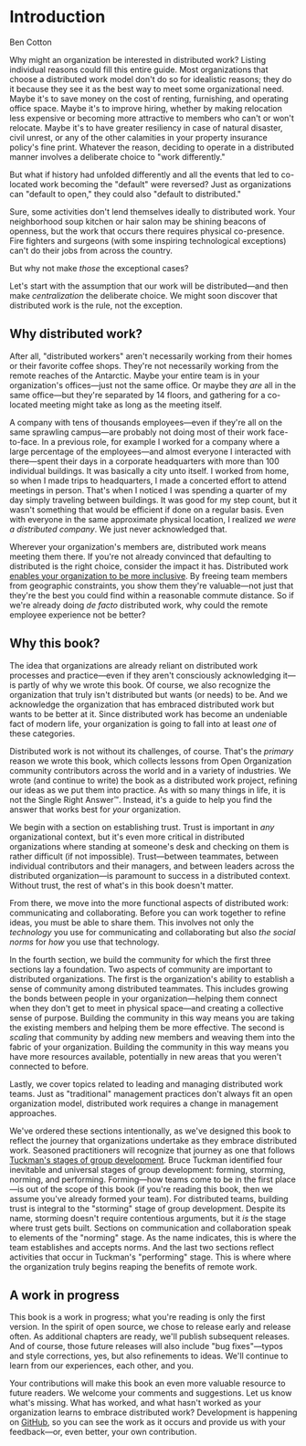 # Introduction
Ben Cotton

Why might an organization be interested in distributed work?
Listing individual reasons could fill this entire guide.
Most organizations that choose a distributed work model don't do so for idealistic reasons; they do it because they see it as the best way to meet some organizational need.
Maybe it's to save money on the cost of renting, furnishing, and operating office space.
Maybe it's to improve hiring, whether by making relocation less expensive or becoming more attractive to members who can't or won't relocate.
Maybe it's to have greater resiliency in case of natural disaster, civil unrest, or any of the other calamities in your property insurance policy's fine print.
Whatever the reason, deciding to operate in a distributed manner involves a deliberate choice to "work differently."

But what if history had unfolded differently and all the events that led to co-located work becoming the "default" were reversed? Just as organizations can "default to open," they could also "default to distributed."

Sure, some activities don't lend themselves ideally to distributed work.
Your neighborhood soup kitchen or hair salon may be shining beacons of openness, but the work that occurs there requires physical co-presence.
Fire fighters and surgeons (with some inspiring technological exceptions) can't do their jobs from across the country.

But why not make *those* the exceptional cases?

Let's start with the assumption that our work will be distributed—and then make *centralization* the deliberate choice.
We might soon discover that distributed work is the rule, not the exception.

## Why distributed work?
After all, "distributed workers" aren't necessarily working from their homes or their favorite coffee shops.
They're not necessarily working from the remote reaches of the Antarctic.
Maybe your entire team is in your organization's offices—just not the same office.
Or maybe they *are* all in the same office—but they're separated by 14 floors, and gathering for a co-located meeting might take as long as the meeting itself.

A company with tens of thousands employees—even if they're all on the same sprawling campus—are probably not doing most of their work face-to-face.
In a previous role, for example I worked for a company where a large percentage of the employees—and almost everyone I interacted with there—spent their days in a corporate headquarters with more than 100 individual buildings.
It was basically a city unto itself.
I worked from home, so when I made trips to headquarters, I made a concerted effort to attend meetings in person.
That's when I noticed I was spending a quarter of my day simply traveling between buildings.
It was good for my step count, but it wasn't something that would be efficient if done on a regular basis.
Even with everyone in the same approximate physical location, I realized *we were a distributed company*.
We just never acknowledged that.

Wherever your organization's members are, distributed work means meeting them there.
If you're not already convinced that defaulting to distributed is the right choice, consider the impact it has.
Distributed work [enables your organization to be more inclusive](https://opensource.com/open-organization/19/1/remote-work-inclusivity).
By freeing team members from geographic constraints, you show them they're valuable—not just that they're the best you could find within a reasonable commute distance.
So if we're already doing *de facto* distributed work, why could the remote employee experience not be better?

## Why this book?
The idea that organizations are already reliant on distributed work processes and practice—even if they aren't consciously acknowledging it—is partly of why we wrote this book.
Of course, we also recognize  the organization that truly isn't distributed but wants (or needs) to be.
And we acknowledge the organization that has embraced distributed work but wants to be better at it.
Since distributed work has become an undeniable fact of modern life, your organization is going to fall into at least *one* of these categories.

Distributed work is not without its challenges, of course.
That's the *primary* reason we wrote this book, which collects lessons from Open Organization community contributors across the world and in a variety of industries.
We wrote (and continue to write) the book as a distributed work project, refining our ideas as we put them into practice.
As with so many things in life, it is not the Single Right Answer™.
Instead, it's a guide to help you find the answer that works best for *your* organization.

We begin with a section on establishing trust.
Trust is important in *any* organizational context, but it's even more critical in distributed organizations where standing at someone's desk and checking on them is rather difficult (if not impossible).
Trust—between teammates, between individual contributors and their managers, and between leaders across the distributed organization—is paramount to success in a distributed context.
Without trust, the rest of what's in this book doesn't matter.

From there, we move into the more functional aspects of distributed work: communicating and collaborating.
Before you can work together to refine ideas, you must be able to share them.
This involves not only the *technology* you use for communicating and collaborating but also *the social norms* for *how* you use that technology.

In the fourth section, we build the community for which the first three sections lay a foundation.
Two aspects of community are important to distributed organizations.
The first is the organization's ability to establish a sense of community among distributed teammates.
This includes growing the bonds between people in your organization—helping them connect when they don't get to meet in physical space—and creating a collective sense of purpose.
Building the community in this way means you are taking the existing members and helping them be more effective.
The second is *scaling* that community by adding new members and weaving them into the fabric of your organization.
Building the community in this way means you have more resources available, potentially in new areas that you weren't connected to before.

Lastly, we cover topics related to leading and managing distributed work teams.
Just as "traditional" management practices don't always fit an open organization model, distributed work requires a change in management approaches.

We've ordered these sections intentionally, as we've designed this book to reflect the journey that organizations undertake as they embrace distributed work.
Seasoned practitioners will recognize that journey as one that follows [Tuckman's stages of group development](https://en.wikipedia.org/wiki/Tuckman%27s_stages_of_group_development).
Bruce Tuckman identified four inevitable and universal stages of group development: forming, storming, norming, and performing.
Forming—how teams come to be in the first place—is out of the scope of this book (if you're reading this book, then we assume you've already formed your team).
For distributed teams, building trust is integral to the "storming" stage of group development.
Despite its name, storming doesn't require contentious arguments, but it *is* the stage where trust gets built.
Sections on communication and collaboration speak to elements of the "norming" stage.
As the name indicates, this is where the team establishes and accepts norms.
And the last two sections reflect activities that occur in Tuckman's "performing" stage.
This is where where the organization truly begins reaping the benefits of remote work.

## A work in progress
This book is a work in progress; what you're reading is only the first version.
In the spirit of open source, we chose to release early and release often.
As additional chapters are ready, we'll publish subsequent releases.
And of course, those future releases will also include "bug fixes"—typos and style corrections, yes, but also refinements to ideas.
We'll continue to learn from our experiences, each other, and you.

Your contributions will make this book an even more valuable resource to future readers.
We welcome your comments and suggestions.
Let us know what's missing.
What has worked, and what hasn't worked as your organization learns to embrace distributed work?
Development is happening on [GitHub](https://github.com/open-organization/open-org-distributed-work-guide), so you can see the work as it occurs and provide us with your feedback—or, even better, your own contribution.
